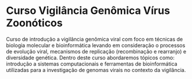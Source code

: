 # Curso Vigilância Genômica Vírus Zoonóticos

Curso de introdução a vigilância genômica viral com foco em técnicas de biologia molecular e bioinformática levando em consideração o processos de evolução viral, mecanismos de replicação (recombinação e rearranjo) e diversidade genética. Dentro deste curso abordaremos tópicos como: introdução a sistemas computacionais e ferramentas de bioinformática utilizadas para a investigação de genomas virais no contexto da vigilância.
